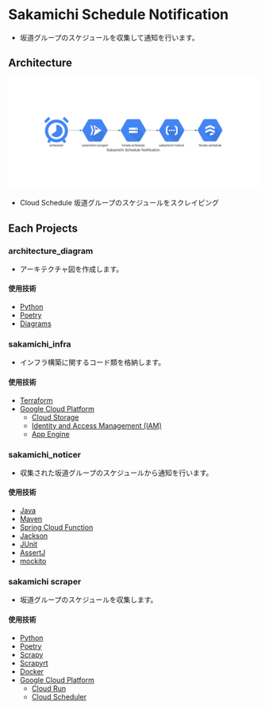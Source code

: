 # Sakamichi Schedule Notification

- 坂道グループのスケジュールを収集して通知を行います。

## Architecture

![](architecture_diagram/output/architecture_diagram.png)

- Cloud Schedule 坂道グループのスケジュールをスクレイピング

## Each Projects

### architecture_diagram

- アーキテクチャ図を作成します。

#### 使用技術
- [Python](https://www.python.org/)
- [Poetry](https://python-poetry.org/)
- [Diagrams](https://diagrams.mingrammer.com/)

### sakamichi_infra

- インフラ構築に関するコード類を格納します。

#### 使用技術
- [Terraform](https://www.terraform.io/)
- [Google Cloud Platform](https://console.cloud.google.com/?hl=ja)
  - [Cloud Storage](https://cloud.google.com/storage/)
  - [Identity and Access Management (IAM)](https://cloud.google.com/iam/)
  - [App Engine](https://cloud.google.com/appengine)

### sakamichi_noticer

- 収集された坂道グループのスケジュールから通知を行います。

#### 使用技術
- [Java](https://www.java.com/ja/)
- [Maven](https://maven.apache.org/)
- [Spring Cloud Function](https://spring.io/projects/spring-cloud-function)
- [Jackson](https://github.com/FasterXML/jackson)
- [JUnit](https://junit.org/junit5/)
- [AssertJ](https://assertj.github.io/doc/)
- [mockito](https://site.mockito.org/)

### sakamichi scraper

- 坂道グループのスケジュールを収集します。

#### 使用技術
- [Python](https://www.python.org/)
- [Poetry](https://python-poetry.org/)
- [Scrapy](https://scrapy.org/)
- [Scrapyrt](https://github.com/scrapinghub/scrapyrt)
- [Docker](https://www.docker.com/)
- [Google Cloud Platform](https://console.cloud.google.com/?hl=ja)
  - [Cloud Run](https://cloud.google.com/run)
  - [Cloud Scheduler](https://cloud.google.com/scheduler)